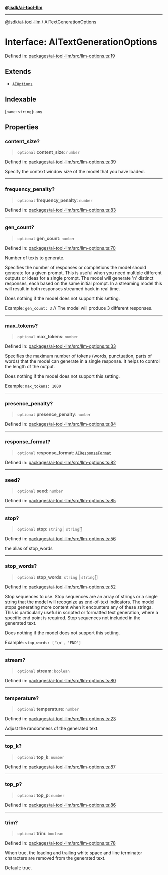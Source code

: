 [**@isdk/ai-tool-llm**](../README.md)

***

[@isdk/ai-tool-llm](../globals.md) / AITextGenerationOptions

# Interface: AITextGenerationOptions

Defined in: [packages/ai-tool-llm/src/llm-options.ts:19](https://github.com/isdk/ai-tool-llm.js/blob/1e1b7ab3f06396b8a60947ad8324e2fc8804a53b/src/llm-options.ts#L19)

## Extends

- [`AIOptions`](AIOptions.md)

## Indexable

\[`name`: `string`\]: `any`

## Properties

### content\_size?

> `optional` **content\_size**: `number`

Defined in: [packages/ai-tool-llm/src/llm-options.ts:39](https://github.com/isdk/ai-tool-llm.js/blob/1e1b7ab3f06396b8a60947ad8324e2fc8804a53b/src/llm-options.ts#L39)

Specify the context window size of the model that you have loaded.

***

### frequency\_penalty?

> `optional` **frequency\_penalty**: `number`

Defined in: [packages/ai-tool-llm/src/llm-options.ts:83](https://github.com/isdk/ai-tool-llm.js/blob/1e1b7ab3f06396b8a60947ad8324e2fc8804a53b/src/llm-options.ts#L83)

***

### gen\_count?

> `optional` **gen\_count**: `number`

Defined in: [packages/ai-tool-llm/src/llm-options.ts:70](https://github.com/isdk/ai-tool-llm.js/blob/1e1b7ab3f06396b8a60947ad8324e2fc8804a53b/src/llm-options.ts#L70)

Number of texts to generate.

Specifies the number of responses or completions the model should generate for a given prompt.
This is useful when you need multiple different outputs or ideas for a single prompt.
The model will generate 'n' distinct responses, each based on the same initial prompt.
In a streaming model this will result in both responses streamed back in real time.

Does nothing if the model does not support this setting.

Example: `gen_count: 3` // The model will produce 3 different responses.

***

### max\_tokens?

> `optional` **max\_tokens**: `number`

Defined in: [packages/ai-tool-llm/src/llm-options.ts:33](https://github.com/isdk/ai-tool-llm.js/blob/1e1b7ab3f06396b8a60947ad8324e2fc8804a53b/src/llm-options.ts#L33)

Specifies the maximum number of tokens (words, punctuation, parts of words) that the model can generate in a single response.
It helps to control the length of the output.

Does nothing if the model does not support this setting.

Example: `max_tokens: 1000`

***

### presence\_penalty?

> `optional` **presence\_penalty**: `number`

Defined in: [packages/ai-tool-llm/src/llm-options.ts:84](https://github.com/isdk/ai-tool-llm.js/blob/1e1b7ab3f06396b8a60947ad8324e2fc8804a53b/src/llm-options.ts#L84)

***

### response\_format?

> `optional` **response\_format**: [`AIResponseFormat`](AIResponseFormat.md)

Defined in: [packages/ai-tool-llm/src/llm-options.ts:82](https://github.com/isdk/ai-tool-llm.js/blob/1e1b7ab3f06396b8a60947ad8324e2fc8804a53b/src/llm-options.ts#L82)

***

### seed?

> `optional` **seed**: `number`

Defined in: [packages/ai-tool-llm/src/llm-options.ts:85](https://github.com/isdk/ai-tool-llm.js/blob/1e1b7ab3f06396b8a60947ad8324e2fc8804a53b/src/llm-options.ts#L85)

***

### stop?

> `optional` **stop**: `string` \| `string`[]

Defined in: [packages/ai-tool-llm/src/llm-options.ts:56](https://github.com/isdk/ai-tool-llm.js/blob/1e1b7ab3f06396b8a60947ad8324e2fc8804a53b/src/llm-options.ts#L56)

the alias of stop_words

***

### stop\_words?

> `optional` **stop\_words**: `string` \| `string`[]

Defined in: [packages/ai-tool-llm/src/llm-options.ts:52](https://github.com/isdk/ai-tool-llm.js/blob/1e1b7ab3f06396b8a60947ad8324e2fc8804a53b/src/llm-options.ts#L52)

Stop sequences to use.
Stop sequences are an array of strings or a single string that the model will recognize as end-of-text indicators.
The model stops generating more content when it encounters any of these strings.
This is particularly useful in scripted or formatted text generation, where a specific end point is required.
Stop sequences not included in the generated text.

Does nothing if the model does not support this setting.

Example: `stop_words: ['\n', 'END']`

***

### stream?

> `optional` **stream**: `boolean`

Defined in: [packages/ai-tool-llm/src/llm-options.ts:80](https://github.com/isdk/ai-tool-llm.js/blob/1e1b7ab3f06396b8a60947ad8324e2fc8804a53b/src/llm-options.ts#L80)

***

### temperature?

> `optional` **temperature**: `number`

Defined in: [packages/ai-tool-llm/src/llm-options.ts:23](https://github.com/isdk/ai-tool-llm.js/blob/1e1b7ab3f06396b8a60947ad8324e2fc8804a53b/src/llm-options.ts#L23)

Adjust the randomness of the generated text.

***

### top\_k?

> `optional` **top\_k**: `number`

Defined in: [packages/ai-tool-llm/src/llm-options.ts:87](https://github.com/isdk/ai-tool-llm.js/blob/1e1b7ab3f06396b8a60947ad8324e2fc8804a53b/src/llm-options.ts#L87)

***

### top\_p?

> `optional` **top\_p**: `number`

Defined in: [packages/ai-tool-llm/src/llm-options.ts:86](https://github.com/isdk/ai-tool-llm.js/blob/1e1b7ab3f06396b8a60947ad8324e2fc8804a53b/src/llm-options.ts#L86)

***

### trim?

> `optional` **trim**: `boolean`

Defined in: [packages/ai-tool-llm/src/llm-options.ts:78](https://github.com/isdk/ai-tool-llm.js/blob/1e1b7ab3f06396b8a60947ad8324e2fc8804a53b/src/llm-options.ts#L78)

When true, the leading and trailing white space and line terminator characters
are removed from the generated text.

Default: true.
